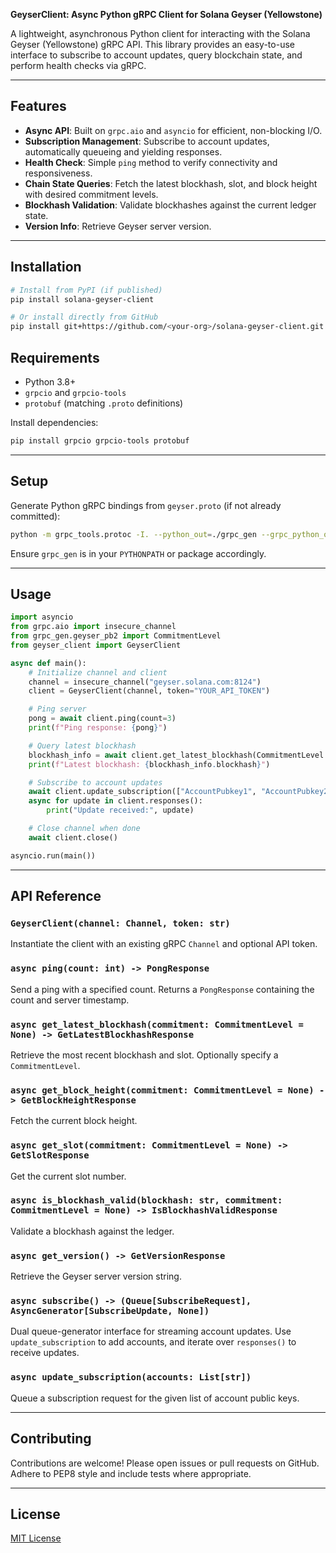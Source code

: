 **GeyserClient: Async Python gRPC Client for Solana Geyser (Yellowstone)**

A lightweight, asynchronous Python client for interacting with the Solana Geyser (Yellowstone) gRPC API. This library provides an easy-to-use interface to subscribe to account updates, query blockchain state, and perform health checks via gRPC.

---

## Features

- **Async API**: Built on `grpc.aio` and `asyncio` for efficient, non-blocking I/O.
- **Subscription Management**: Subscribe to account updates, automatically queueing and yielding responses.
- **Health Check**: Simple `ping` method to verify connectivity and responsiveness.
- **Chain State Queries**: Fetch the latest blockhash, slot, and block height with desired commitment levels.
- **Blockhash Validation**: Validate blockhashes against the current ledger state.
- **Version Info**: Retrieve Geyser server version.

---

## Installation

```sh
# Install from PyPI (if published)
pip install solana-geyser-client

# Or install directly from GitHub
pip install git+https://github.com/<your-org>/solana-geyser-client.git
```

## Requirements

- Python 3.8+
- `grpcio` and `grpcio-tools`
- `protobuf` (matching `.proto` definitions)

Install dependencies:

```sh
pip install grpcio grpcio-tools protobuf
```

---

## Setup

Generate Python gRPC bindings from `geyser.proto` (if not already committed):

```sh
python -m grpc_tools.protoc -I. --python_out=./grpc_gen --grpc_python_out=./grpc_gen geyser.proto
```

Ensure `grpc_gen` is in your `PYTHONPATH` or package accordingly.

---

## Usage

```python
import asyncio
from grpc.aio import insecure_channel
from grpc_gen.geyser_pb2 import CommitmentLevel
from geyser_client import GeyserClient

async def main():
    # Initialize channel and client
    channel = insecure_channel("geyser.solana.com:8124")
    client = GeyserClient(channel, token="YOUR_API_TOKEN")

    # Ping server
    pong = await client.ping(count=3)
    print(f"Ping response: {pong}")

    # Query latest blockhash
    blockhash_info = await client.get_latest_blockhash(CommitmentLevel.FINALIZED)
    print(f"Latest blockhash: {blockhash_info.blockhash}")

    # Subscribe to account updates
    await client.update_subscription(["AccountPubkey1", "AccountPubkey2"])
    async for update in client.responses():
        print("Update received:", update)

    # Close channel when done
    await client.close()

asyncio.run(main())
```

---

## API Reference

### `GeyserClient(channel: Channel, token: str)`

Instantiate the client with an existing gRPC `Channel` and optional API token.

### `async ping(count: int) -> PongResponse`

Send a ping with a specified count. Returns a `PongResponse` containing the count and server timestamp.

### `async get_latest_blockhash(commitment: CommitmentLevel = None) -> GetLatestBlockhashResponse`

Retrieve the most recent blockhash and slot. Optionally specify a `CommitmentLevel`.

### `async get_block_height(commitment: CommitmentLevel = None) -> GetBlockHeightResponse`

Fetch the current block height.

### `async get_slot(commitment: CommitmentLevel = None) -> GetSlotResponse`

Get the current slot number.

### `async is_blockhash_valid(blockhash: str, commitment: CommitmentLevel = None) -> IsBlockhashValidResponse`

Validate a blockhash against the ledger.

### `async get_version() -> GetVersionResponse`

Retrieve the Geyser server version string.

### `async subscribe() -> (Queue[SubscribeRequest], AsyncGenerator[SubscribeUpdate, None])`

Dual queue-generator interface for streaming account updates. Use `update_subscription` to add accounts, and iterate over `responses()` to receive updates.

### `async update_subscription(accounts: List[str])`

Queue a subscription request for the given list of account public keys.

---

## Contributing

Contributions are welcome! Please open issues or pull requests on GitHub. Adhere to PEP8 style and include tests where appropriate.

---

## License

[MIT License](LICENSE)